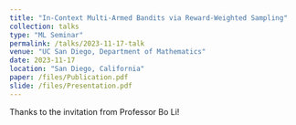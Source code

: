 ```yaml
---
title: "In-Context Multi-Armed Bandits via Reward-Weighted Sampling"
collection: talks
type: "ML Seminar"
permalink: /talks/2023-11-17-talk
venue: "UC San Diego, Department of Mathematics"
date: 2023-11-17
location: "San Diego, California"
paper: /files/Publication.pdf
slide: /files/Presentation.pdf
---
```


Thanks to the invitation from Professor Bo Li!
